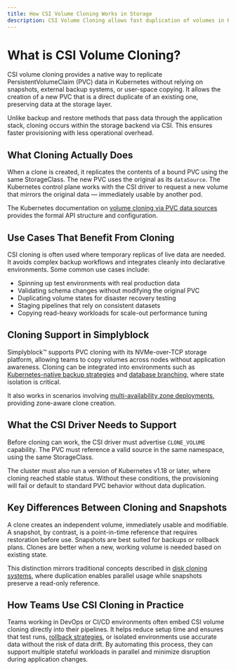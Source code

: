 ```yaml
---
title: How CSI Volume Cloning Works in Storage
description: CSI Volume Cloning allows fast duplication of volumes in Kubernetes using the CSI spec and simplifies persistent storage workflows.
---
```


# What is CSI Volume Cloning?

CSI volume cloning provides a native way to replicate PersistentVolumeClaim (PVC) data in Kubernetes without relying on snapshots, external backup systems, or user-space copying. It allows the creation of a new PVC that is a direct duplicate of an existing one, preserving data at the storage layer.

Unlike backup and restore methods that pass data through the application stack, cloning occurs within the storage backend via CSI. This ensures faster provisioning with less operational overhead.

## What Cloning Actually Does

When a clone is created, it replicates the contents of a bound PVC using the same StorageClass. The new PVC uses the original as its `dataSource`. The Kubernetes control plane works with the CSI driver to request a new volume that mirrors the original data — immediately usable by another pod.

The Kubernetes documentation on [volume cloning via PVC data sources](https://kubernetes.io/docs/concepts/storage/volume-pvc-datasource/#volume-cloning) provides the formal API structure and configuration.

## Use Cases That Benefit From Cloning

CSI cloning is often used where temporary replicas of live data are needed. It avoids complex backup workflows and integrates cleanly into declarative environments. Some common use cases include:

- Spinning up test environments with real production data  
- Validating schema changes without modifying the original PVC  
- Duplicating volume states for disaster recovery testing  
- Staging pipelines that rely on consistent datasets  
- Copying read-heavy workloads for scale-out performance tuning  

## Cloning Support in Simplyblock

Simplyblock™ supports PVC cloning with its NVMe-over-TCP storage platform, allowing teams to copy volumes across nodes without application awareness. Cloning can be integrated into environments such as [Kubernetes-native backup strategies](https://www.simplyblock.io/use-cases/kubernetes-backup/) and [database branching](https://www.simplyblock.io/use-cases/database-branching/), where state isolation is critical.

It also works in scenarios involving [multi-availability zone deployments](https://www.simplyblock.io/use-cases/multi-availability-zone-disaster-recovery/), providing zone-aware clone creation.

## What the CSI Driver Needs to Support

Before cloning can work, the CSI driver must advertise `CLONE_VOLUME` capability. The PVC must reference a valid source in the same namespace, using the same StorageClass.

The cluster must also run a version of Kubernetes v1.18 or later, where cloning reached stable status. Without these conditions, the provisioning will fail or default to standard PVC behavior without data duplication.

## Key Differences Between Cloning and Snapshots

A clone creates an independent volume, immediately usable and modifiable. A snapshot, by contrast, is a point-in-time reference that requires restoration before use. Snapshots are best suited for backups or rollback plans. Clones are better when a new, working volume is needed based on existing state.

This distinction mirrors traditional concepts described in [disk cloning systems](https://en.wikipedia.org/wiki/Disk_cloning), where duplication enables parallel usage while snapshots preserve a read-only reference.

## How Teams Use CSI Cloning in Practice

Teams working in DevOps or CI/CD environments often embed CSI volume cloning directly into their pipelines. It helps reduce setup time and ensures that test runs, [rollback strategies](https://www.simplyblock.io/use-cases/fast-backups-and-disaster-recovery/), or isolated environments use accurate data without the risk of data drift. By automating this process, they can support multiple stateful workloads in parallel and minimize disruption during application changes.
